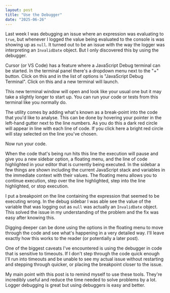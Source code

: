 ```yaml
---
layout: post
title: "Use the Debugger"
date: "2025-06-26"
---
```


Last week I was debugging an issue where an expression was evaluating to `true`,
but whenever I logged the value being evaluated to the console is was showing up
as `null`. It turned out to be an issue with the way the logger was interpreting
an `InvalidDate` object. But I only discovered this by using the debugger.

Cursor (or VS Code) has a feature where a JavaScript Debug terminal can be
started. In the terminal panel there's a dropdown menu next to the "+" button.
Click on this and in the list of options is "JavaScript Debug Terminal". Click
on this and a new terminal will launch.

This new terminal window will open and look like your usual one but it may take
a slightly longer to start up. You can run your code or tests from this terminal
like you normally do.

The utility comes by adding what's known as a break-point into the code that
you'd like to analyse. This can be done by hovering your pointer in the
left-hand gutter next to the line numbers. As you do this a dark red circle will
appear in line with each line of code. If you click here a bright red circle
will stay selected on the line you've chosen.

Now run your code.

When the code that's being run hits this line the execution will pause and give
you a new sidebar option, a floating menu, and the line of code highlighted in
your editor that is currently being executed. In the sidebar a few things are
shown including the current JavaScript stack and variables in the immediate
context with their values. The floating menu allows you to continue execution,
step over the line highlighted, step into the line highlighted, or stop
execution.

I put a breakpoint on the line containing the expression that seemed to be
executing wrong. In the debug sidebar I was able see the value of the variable
that was logging out as `null` was actually an `InvalidDate` object. This solved
the issue in my understanding of the problem and the fix was easy after knowing
this.

Digging deeper can be done using the options in the floating menu to move
through the code and see what's happening in a very detailed way. I'll leave
exactly how this works to the reader (or potentially a later post).

One of the biggest caveats I've encountered is using the debugger in code that
is sensitive to timeouts. If I don't step through the code quick enough I'll run
into timeouts and be unable to see my actual issue without restarting and
stepping through quicker, or placing the breakpoint closer to the issue.

My main point with this post is to remind myself to use these tools. They're
incredibly useful and reduce the time needed to solve problems by a lot. Logger
debugging is great but using debuggers is easy and better.

